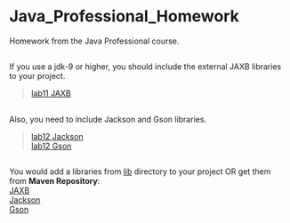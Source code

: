 # Java_Professional_Homework
Homework from the Java Professional course.
##
If you use a jdk-9 or higher, you should include the external JAXB libraries to your project.
>[lab11 JAXB](src/com/lab11_xmlParsers/JAXB)
##
Also, you need to include Jackson and Gson libraries.
>[lab12 Jackson](src/com/lab12_jsonParsers/jackson)  
>[lab12 Gson](src/com/lab12_jsonParsers/gson)
##
You would add a libraries from [lib](lib) directory to your project OR get them from **Maven Repository**:  
[JAXB](https://mvnrepository.com/search?q=jaxb)  
[Jackson](https://mvnrepository.com/search?q=jackson)  
[Gson](https://mvnrepository.com/search?q=gson)  

